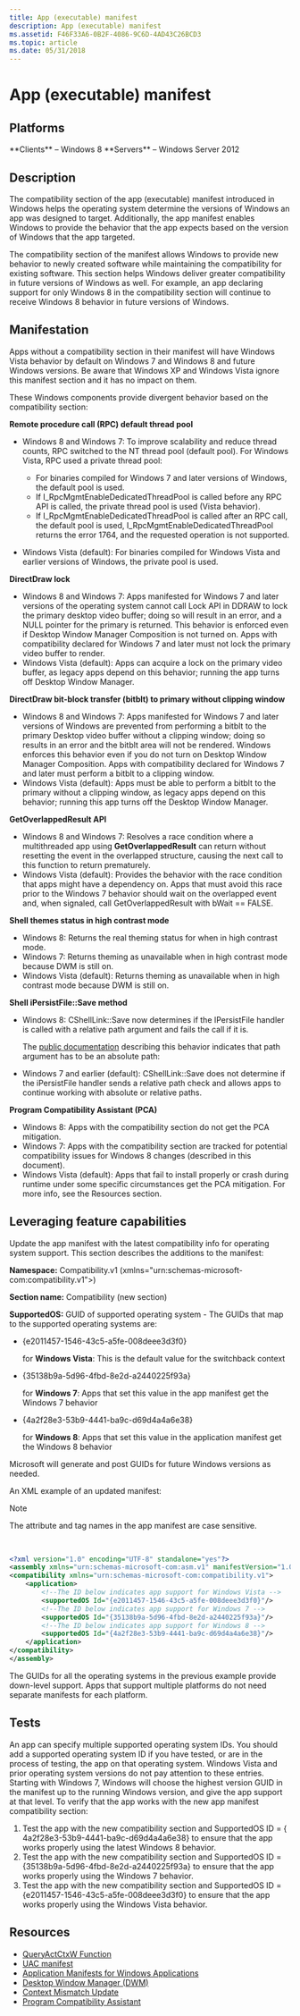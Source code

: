```yaml
---
title: App (executable) manifest
description: App (executable) manifest
ms.assetid: F46F33A6-0B2F-4086-9C6D-4AD43C26BCD3
ms.topic: article
ms.date: 05/31/2018
---
```


# App (executable) manifest

## Platforms

<dl> **Clients** – Windows 8  
**Servers** – Windows Server 2012  
</dl>

## Description

The compatibility section of the app (executable) manifest introduced in Windows helps the operating system determine the versions of Windows an app was designed to target. Additionally, the app manifest enables Windows to provide the behavior that the app expects based on the version of Windows that the app targeted.

The compatibility section of the manifest allows Windows to provide new behavior to newly created software while maintaining the compatibility for existing software. This section helps Windows deliver greater compatibility in future versions of Windows as well. For example, an app declaring support for only Windows 8 in the compatibility section will continue to receive Windows 8 behavior in future versions of Windows.

## Manifestation

Apps without a compatibility section in their manifest will have Windows Vista behavior by default on Windows 7 and Windows 8 and future Windows versions. Be aware that Windows XP and Windows Vista ignore this manifest section and it has no impact on them.

These Windows components provide divergent behavior based on the compatibility section:

**Remote procedure call (RPC) default thread pool**

-   Windows 8 and Windows 7: To improve scalability and reduce thread counts, RPC switched to the NT thread pool (default pool). For Windows Vista, RPC used a private thread pool:

    -   For binaries compiled for Windows 7 and later versions of Windows, the default pool is used.
    -   If I\_RpcMgmtEnableDedicatedThreadPool is called before any RPC API is called, the private thread pool is used (Vista behavior).
    -   If I\_RpcMgmtEnableDedicatedThreadPool is called after an RPC call, the default pool is used, I\_RpcMgmtEnableDedicatedThreadPool returns the error 1764, and the requested operation is not supported.

-   Windows Vista (default): For binaries compiled for Windows Vista and earlier versions of Windows, the private pool is used.

**DirectDraw lock**

-   Windows 8 and Windows 7: Apps manifested for Windows 7 and later versions of the operating system cannot call Lock API in DDRAW to lock the primary desktop video buffer; doing so will result in an error, and a NULL pointer for the primary is returned. This behavior is enforced even if Desktop Window Manager Composition is not turned on. Apps with compatibility declared for Windows 7 and later must not lock the primary video buffer to render.
-   Windows Vista (default): Apps can acquire a lock on the primary video buffer, as legacy apps depend on this behavior; running the app turns off Desktop Window Manager.

**DirectDraw bit-block transfer (bitblt) to primary without clipping window**

-   Windows 8 and Windows 7: Apps manifested for Windows 7 and later versions of Windows are prevented from performing a bitblt to the primary Desktop video buffer without a clipping window; doing so results in an error and the bitblt area will not be rendered. Windows enforces this behavior even if you do not turn on Desktop Window Manager Composition. Apps with compatibility declared for Windows 7 and later must perform a bitblt to a clipping window.
-   Windows Vista (default): Apps must be able to perform a bitblt to the primary without a clipping window, as legacy apps depend on this behavior; running this app turns off the Desktop Window Manager.

**GetOverlappedResult API**

-   Windows 8 and Windows 7: Resolves a race condition where a multithreaded app using **GetOverlappedResult** can return without resetting the event in the overlapped structure, causing the next call to this function to return prematurely.
-   Windows Vista (default): Provides the behavior with the race condition that apps might have a dependency on. Apps that must avoid this race prior to the Windows 7 behavior should wait on the overlapped event and, when signaled, call GetOverlappedResult with bWait == FALSE.

**Shell themes status in high contrast mode**

-   Windows 8: Returns the real theming status for when in high contrast mode.
-   Windows 7: Returns theming as unavailable when in high contrast mode because DWM is still on.
-   Windows Vista (default): Returns theming as unavailable when in high contrast mode because DWM is still on.

**Shell iPersistFile::Save method**

-   Windows 8: CShellLink::Save now determines if the IPersistFile handler is called with a relative path argument and fails the call if it is.

    The [public documentation](/windows/win32/api/objidl/nf-objidl-ipersistfile-save) describing this behavior indicates that path argument has to be an absolute path:

-   Windows 7 and earlier (default): CShellLink::Save does not determine if the iPersistFile handler sends a relative path check and allows apps to continue working with absolute or relative paths.

**Program Compatibility Assistant (PCA)**

-   Windows 8: Apps with the compatibility section do not get the PCA mitigation.
-   Windows 7: Apps with the compatibility section are tracked for potential compatibility issues for Windows 8 changes (described in this document).
-   Windows Vista (default): Apps that fail to install properly or crash during runtime under some specific circumstances get the PCA mitigation. For more info, see the Resources section.

## Leveraging feature capabilities

Update the app manifest with the latest compatibility info for operating system support. This section describes the additions to the manifest:

**Namespace:** Compatibility.v1 (xmlns="urn:schemas-microsoft-com:compatibility.v1">)

**Section name:** Compatibility (new section)

**SupportedOS:** GUID of supported operating system - The GUIDs that map to the supported operating systems are:

-   {e2011457-1546-43c5-a5fe-008deee3d3f0}

    for **Windows Vista**: This is the default value for the switchback context

-   {35138b9a-5d96-4fbd-8e2d-a2440225f93a}

    for **Windows 7**: Apps that set this value in the app manifest get the Windows 7 behavior

-   {4a2f28e3-53b9-4441-ba9c-d69d4a4a6e38}

    for **Windows 8**: Apps that set this value in the application manifest get the Windows 8 behavior

Microsoft will generate and post GUIDs for future Windows versions as needed.

An XML example of an updated manifest:

> [!Note]  
> The attribute and tag names in the app manifest are case sensitive.

 


```XML
<?xml version="1.0" encoding="UTF-8" standalone="yes"?>
<assembly xmlns="urn:schemas-microsoft-com:asm.v1" manifestVersion="1.0"> 
<compatibility xmlns="urn:schemas-microsoft-com:compatibility.v1"> 
    <application> 
        <!--The ID below indicates app support for Windows Vista -->
        <supportedOS Id="{e2011457-1546-43c5-a5fe-008deee3d3f0}"/> 
        <!--The ID below indicates app support for Windows 7 -->
        <supportedOS Id="{35138b9a-5d96-4fbd-8e2d-a2440225f93a}"/>
        <!--The ID below indicates app support for Windows 8 -->
        <supportedOS Id="{4a2f28e3-53b9-4441-ba9c-d69d4a4a6e38}"/>
    </application> 
</compatibility>
</assembly>
```



The GUIDs for all the operating systems in the previous example provide down-level support. Apps that support multiple platforms do not need separate manifests for each platform.

## Tests

An app can specify multiple supported operating system IDs. You should add a supported operating system ID if you have tested, or are in the process of testing, the app on that operating system. Windows Vista and prior operating system versions do not pay attention to these entries. Starting with Windows 7, Windows will choose the highest version GUID in the manifest up to the running Windows version, and give the app support at that level. To verify that the app works with the new app manifest compatibility section:

1.  Test the app with the new compatibility section and SupportedOS ID = { 4a2f28e3-53b9-4441-ba9c-d69d4a4a6e38} to ensure that the app works properly using the latest Windows 8 behavior.
2.  Test the app with the new compatibility section and SupportedOS ID = {35138b9a-5d96-4fbd-8e2d-a2440225f93a} to ensure that the app works properly using the Windows 7 behavior.
3.  Test the app with the new compatibility section and SupportedOS ID = {e2011457-1546-43c5-a5fe-008deee3d3f0} to ensure that the app works properly using the Windows Vista behavior.

## Resources

-   [QueryActCtxW Function](../sbscs/application-manifests.md)
-   [UAC manifest](/previous-versions/bb756929(v=msdn.10))
-   [Application Manifests for Windows Applications](../sbscs/application-manifests.md)
-   [Desktop Window Manager (DWM)](../dwm/dwm-overview.md)
-   [Context Mismatch Update](https://support.microsoft.com/kb/978637)
-   [Program Compatibility Assistant](/previous-versions/bb756937(v=msdn.10))

 

 
